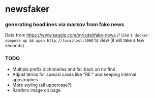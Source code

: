 # newsfaker
### generating headlines via markov from fake news

Data from https://www.kaggle.com/mrisdal/fake-news // Use `$ docker-compose up && open http://localhost:4000` to 
view (it will take a few seconds)

### TODO
- Multiple prefix dictionaries and fall back on no find 
- Adjust terms for special cases like "RE:" and keeping internal apostrophes
- More styling (all uppercase?)
- Random image on page
